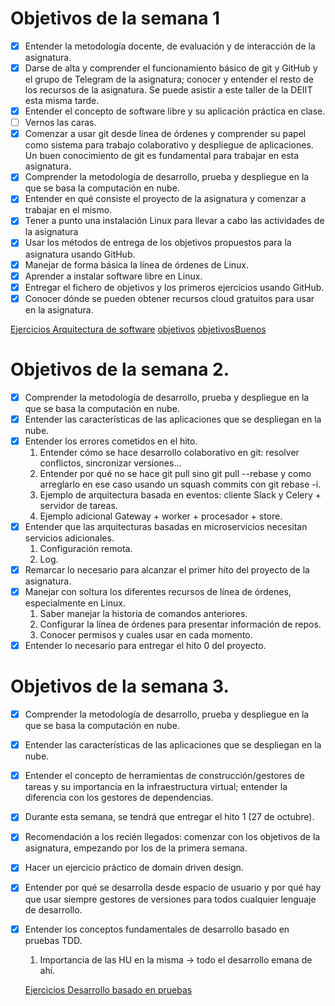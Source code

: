 # Objetivos de la semana 1

- [x] Entender la metodología docente, de evaluación y de interacción de la asignatura.
- [x] Darse de alta y comprender el funcionamiento básico de git y GitHub y el grupo de Telegram de la asignatura; conocer y entender el resto de los recursos de la asignatura. Se puede asistir a este taller de la DEIIT esta misma tarde.
- [x] Entender el concepto de software libre y su aplicación práctica en clase.
- [ ] Vernos las caras.
- [x] Comenzar a usar git desde línea de órdenes y comprender su papel como sistema para trabajo colaborativo y despliegue de aplicaciones. Un buen conocimiento de git es fundamental para trabajar en esta asignatura.
- [x] Comprender la metodología de desarrollo, prueba y despliegue en la que se basa la computación en nube.
- [x] Entender en qué consiste el proyecto de la asignatura y comenzar a trabajar en el mismo.
- [x] Tener a punto una instalación Linux para llevar a cabo las actividades de la asignatura
- [x] Usar los métodos de entrega de los objetivos propuestos para la asignatura usando GitHub.
- [x] Manejar de forma básica la línea de órdenes de Linux.
- [x] Aprender a instalar software libre en Linux.
- [x] Entregar el fichero de objetivos y los primeros ejercicios usando GitHub.
- [x] Conocer dónde se pueden obtener recursos cloud gratuitos para usar en la asignatura.

[Ejercicios Arquitectura de software](https://github.com/CharlySM/Ejericios_CC-20-21/tree/main/Arquitecturas%20software%20para%20la%20nube)
[objetivos](https://github.com/CharlySM/CC-20-21/blob/newName/objetivos/charlysm.md)
[objetivosBuenos](https://github.com/CharlySM/CC-20-21/blob/newName2/objetivos/charlysm.md)


# Objetivos de la semana 2.

- [x] Comprender la metodología de desarrollo, prueba y despliegue en la que se basa la computación en nube.
- [x] Entender las características de las aplicaciones que se despliegan en la nube.
- [x] Entender los errores cometidos en el hito.
  1. Entender cómo se hace desarrollo colaborativo en git: resolver conflictos, sincronizar versiones...
  2. Entender por qué no se hace git pull sino git pull --rebase y como arreglarlo en ese caso usando un squash commits con git rebase -i.
  3. Ejemplo de arquitectura basada en eventos: cliente Slack y Celery + servidor de tareas.
  4. Ejemplo adicional Gateway + worker + procesador + store.
- [x] Entender que las arquitecturas basadas en microservicios necesitan servicios adicionales.
  1. Configuración remota.
  2. Log.
- [x] Remarcar lo necesario para alcanzar el primer hito del proyecto de la asignatura.
- [x] Manejar con soltura los diferentes recursos de línea de órdenes, especialmente en Linux.
  1. Saber manejar la historia de comandos anteriores.
  2. Configurar la línea de órdenes para presentar información de repos.
  3. Conocer permisos y cuales usar en cada momento.
- [x] Entender lo necesario para entregar el hito 0 del proyecto.

# Objetivos de la semana 3.

- [x] Comprender la metodología de desarrollo, prueba y despliegue en la que se basa la computación en nube.
- [x] Entender las características de las aplicaciones que se despliegan en la nube.
- [x] Entender el concepto de herramientas de construcción/gestores de tareas y su importancia en la infraestructura virtual; entender la diferencia con los gestores de dependencias.
- [x] Durante esta semana, se tendrá que entregar el hito 1 (27 de octubre).
- [x] Recomendación a los recién llegados: comenzar con los objetivos de la asignatura, empezando por los de la primera semana.
- [x] Hacer un ejercicio práctico de domain driven design.
- [x] Entender por qué se desarrolla desde espacio de usuario y por qué hay que usar siempre gestores de versiones para todos cualquier lenguaje de desarrollo.
- [x] Entender los conceptos fundamentales de desarrollo basado en pruebas TDD.
  1. Importancia de las HU en la misma → todo el desarrollo emana de ahí.

  [Ejercicios Desarrollo basado en pruebas](https://github.com/CharlySM/Ejericios_CC-20-21/tree/main/Desarrollo%20basado%20en%20pruebas)
